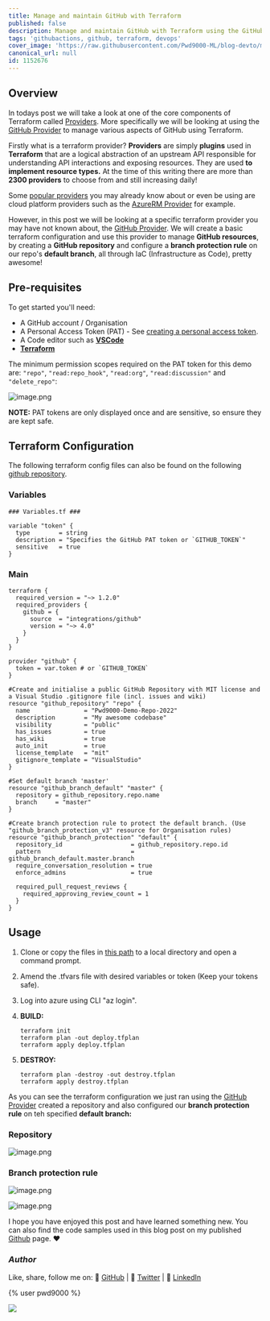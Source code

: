 ```yaml
---
title: Manage and maintain GitHub with Terraform
published: false
description: Manage and maintain GitHub with Terraform using the GitHub Provider
tags: 'githubactions, github, terraform, devops'
cover_image: 'https://raw.githubusercontent.com/Pwd9000-ML/blog-devto/main/posts/2022-GitHub-Terraform-Provider/assets/main04.png'
canonical_url: null
id: 1152676
---
```


## Overview

In todays post we will take a look at one of the core components of Terraform called [Providers](https://www.terraform.io/language/providers). More specifically we will be looking at using the [GitHub Provider](https://registry.terraform.io/providers/integrations/github/latest/docs) to manage various aspects of GitHub using Terraform.

Firstly what is a terraform provider? **Providers** are simply **plugins** used in **Terraform** that are a logical abstraction of an upstream API responsible for understanding API interactions and exposing resources. They are used **to implement resource types.** At the time of this writing there are more than **2300 providers** to choose from and still increasing daily!

Some [popular providers](https://registry.terraform.io/browse/providers) you may already know about or even be using are cloud platform providers such as the [AzureRM Provider](https://registry.terraform.io/providers/hashicorp/azurerm/latest/docs) for example.

However, in this post we will be looking at a specific terraform provider you may have not known about, the [GitHub Provider](https://registry.terraform.io/providers/integrations/github/latest/docs). We will create a basic terraform configuration and use this provider to manage **GitHub resources**, by creating a **GitHub repository** and configure a **branch protection rule** on our repo's **default branch**, all through IaC (Infrastructure as Code), pretty awesome!

## Pre-requisites

To get started you'll need:

- A GitHub account / Organisation
- A Personal Access Token (PAT) - See [creating a personal access token](https://docs.github.com/en/enterprise-server@3.4/authentication/keeping-your-account-and-data-secure/creating-a-personal-access-token).
- A Code editor such as **[VSCode](https://code.visualstudio.com/download)**
- **[Terraform](https://www.terraform.io/downloads)**

The minimum permission scopes required on the PAT token for this demo are: `"repo"`, `"read:repo_hook"`, `"read:org"`, `"read:discussion"` and `"delete_repo"`:

![image.png](https://raw.githubusercontent.com/Pwd9000-ML/blog-devto/main/posts/2022-GitHub-Terraform-Provider/assets/PAT.png)

**NOTE:** PAT tokens are only displayed once and are sensitive, so ensure they are kept safe.

## Terraform Configuration

The following terraform config files can also be found on the following [github repository]().

### Variables

```hcl
### Variables.tf ###

variable "token" {
  type        = string
  description = "Specifies the GitHub PAT token or `GITHUB_TOKEN`"
  sensitive   = true
}
```

### Main

```hcl
terraform {
  required_version = "~> 1.2.0"
  required_providers {
    github = {
      source  = "integrations/github"
      version = "~> 4.0"
    }
  }
}

provider "github" {
  token = var.token # or `GITHUB_TOKEN`
}

#Create and initialise a public GitHub Repository with MIT license and a Visual Studio .gitignore file (incl. issues and wiki)
resource "github_repository" "repo" {
  name               = "Pwd9000-Demo-Repo-2022"
  description        = "My awesome codebase"
  visibility         = "public"
  has_issues         = true
  has_wiki           = true
  auto_init          = true
  license_template   = "mit"
  gitignore_template = "VisualStudio"
}

#Set default branch 'master'
resource "github_branch_default" "master" {
  repository = github_repository.repo.name
  branch     = "master"
}

#Create branch protection rule to protect the default branch. (Use "github_branch_protection_v3" resource for Organisation rules)
resource "github_branch_protection" "default" {
  repository_id                   = github_repository.repo.id
  pattern                         = github_branch_default.master.branch
  require_conversation_resolution = true
  enforce_admins                  = true

  required_pull_request_reviews {
    required_approving_review_count = 1
  }
}
```

## Usage

1. Clone or copy the files in [this path]() to a local directory and open a command prompt.
2. Amend the .tfvars file with desired variables or token (Keep your tokens safe).
3. Log into azure using CLI "az login".
4. **BUILD:**

   ```HCL
   terraform init
   terraform plan -out deploy.tfplan
   terraform apply deploy.tfplan
   ```

5. **DESTROY:**

   ```HCL
   terraform plan -destroy -out destroy.tfplan
   terraform apply destroy.tfplan
   ```

As you can see the terraform configuration we just ran using the [GitHub Provider](https://registry.terraform.io/providers/integrations/github/latest/docs) created a repository and also configured our **branch protection rule** on teh specified **default branch:**

### Repository

![image.png](https://raw.githubusercontent.com/Pwd9000-ML/blog-devto/main/posts/2022-GitHub-Terraform-Provider/assets/repo.png)

### Branch protection rule

![image.png](https://raw.githubusercontent.com/Pwd9000-ML/blog-devto/main/posts/2022-GitHub-Terraform-Provider/assets/branch.png)

![image.png](https://raw.githubusercontent.com/Pwd9000-ML/blog-devto/main/posts/2022-GitHub-Terraform-Provider/assets/rule.png)

I hope you have enjoyed this post and have learned something new. You can also find the code samples used in this blog post on my published [Github](https://github.com/Pwd9000-ML/blog-devto/tree/main/posts/2022-GitHub-Function-CICD/code) page. :heart:

### _Author_

Like, share, follow me on: :octopus: [GitHub](https://github.com/Pwd9000-ML) | :penguin: [Twitter](https://twitter.com/pwd9000) | :space_invader: [LinkedIn](https://www.linkedin.com/in/marcel-l-61b0a96b/)

{% user pwd9000 %}

<a href="https://www.buymeacoffee.com/pwd9000"><img src="https://img.buymeacoffee.com/button-api/?text=Buy me a coffee&emoji=&slug=pwd9000&button_colour=FFDD00&font_colour=000000&font_family=Cookie&outline_colour=000000&coffee_colour=ffffff"></a>
